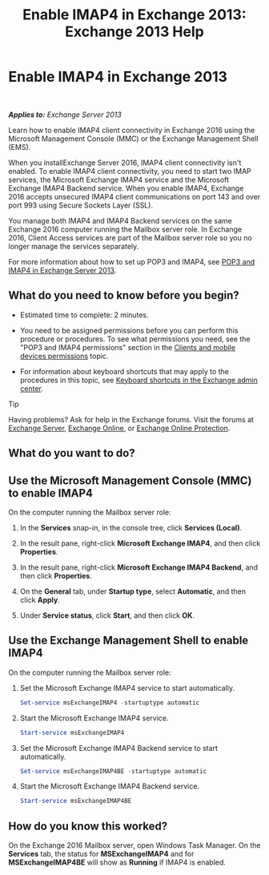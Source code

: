 ﻿---
title: 'Enable IMAP4 in Exchange 2013: Exchange 2013 Help'
TOCTitle: Enable IMAP4
ms:assetid: c1ae10dd-14da-4400-b38d-2aeafde8abe6
ms:mtpsurl: https://technet.microsoft.com/en-us/library/Bb124489(v=EXCHG.150)
ms:contentKeyID: 49315255
ms.date: 12/09/2016
mtps_version: v=EXCHG.150
---

# Enable IMAP4 in Exchange 2013

 

_**Applies to:** Exchange Server 2013_


Learn how to enable IMAP4 client connectivity in Exchange 2016 using the Microsoft Management Console (MMC) or the Exchange Management Shell (EMS).

When you installExchange Server 2016, IMAP4 client connectivity isn't enabled. To enable IMAP4 client connectivity, you need to start two IMAP services, the Microsoft Exchange IMAP4 service and the Microsoft Exchange IMAP4 Backend service. When you enable IMAP4, Exchange 2016 accepts unsecured IMAP4 client communications on port 143 and over port 993 using Secure Sockets Layer (SSL).

You manage both IMAP4 and IMAP4 Backend services on the same Exchange 2016 computer running the Mailbox server role. In Exchange 2016, Client Access services are part of the Mailbox server role so you no longer manage the services separately.

For more information about how to set up POP3 and IMAP4, see [POP3 and IMAP4 in Exchange Server 2013](pop3-and-imap4-in-exchange-server-2013-exchange-2013-help.md).

## What do you need to know before you begin?

  - Estimated time to complete: 2 minutes.

  - You need to be assigned permissions before you can perform this procedure or procedures. To see what permissions you need, see the "POP3 and IMAP4 permissions" section in the [Clients and mobile devices permissions](clients-and-mobile-devices-permissions-exchange-2013-help.md) topic.

  - For information about keyboard shortcuts that may apply to the procedures in this topic, see [Keyboard shortcuts in the Exchange admin center](keyboard-shortcuts-in-the-exchange-admin-center-2013-help.md).


> [!TIP]
> Having problems? Ask for help in the Exchange forums. Visit the forums at <A href="https://go.microsoft.com/fwlink/p/?linkid=60612">Exchange Server</A>, <A href="https://go.microsoft.com/fwlink/p/?linkid=267542">Exchange Online</A>, or <A href="https://go.microsoft.com/fwlink/p/?linkid=285351">Exchange Online Protection</A>.



## What do you want to do?

## Use the Microsoft Management Console (MMC) to enable IMAP4

On the computer running the Mailbox server role:

1.  In the **Services** snap-in, in the console tree, click **Services (Local)**.

2.  In the result pane, right-click **Microsoft Exchange IMAP4**, and then click **Properties**.

3.  In the result pane, right-click **Microsoft Exchange IMAP4 Backend**, and then click **Properties**.

4.  On the **General** tab, under **Startup type**, select **Automatic**, and then click **Apply**.

5.  Under **Service status**, click **Start**, and then click **OK**.

## Use the Exchange Management Shell to enable IMAP4

On the computer running the Mailbox server role:

1.  Set the Microsoft Exchange IMAP4 service to start automatically.
    
    ```powershell
    Set-service msExchangeIMAP4 -startuptype automatic
    ```

2.  Start the Microsoft Exchange IMAP4 service.
    
    ```powershell
    Start-service msExchangeIMAP4
    ```

3.  Set the Microsoft Exchange IMAP4 Backend service to start automatically.
    
    ```powershell
    Set-service msExchangeIMAP4BE -startuptype automatic
    ```

4.  Start the Microsoft Exchange IMAP4 Backend service.
    
    ```powershell
    Start-service msExchangeIMAP4BE
    ```

## How do you know this worked?

On the Exchange 2016 Mailbox server, open Windows Task Manager. On the **Services** tab, the status for **MSExchangeIMAP4** and for **MSExchangeIMAP4BE** will show as **Running** if IMAP4 is enabled.

